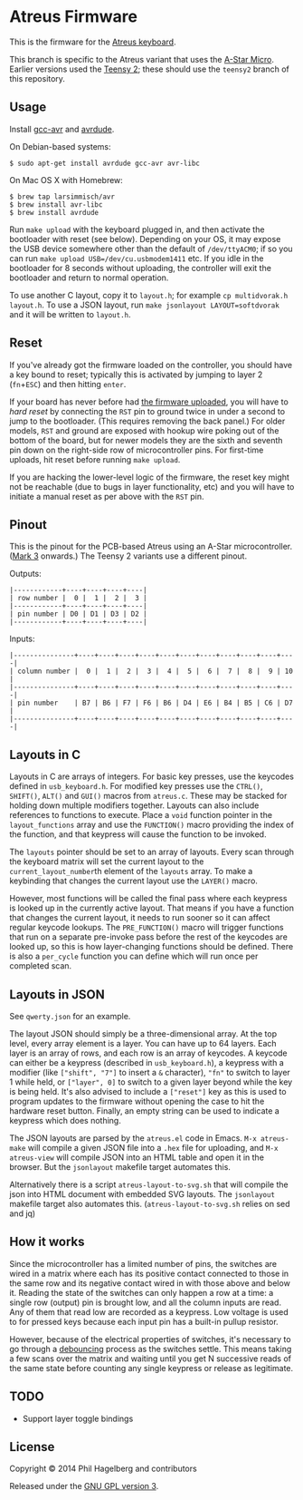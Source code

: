 # Atreus Firmware

This is the firmware for the [Atreus keyboard](https://github.com/technomancy/atreus).

This branch is specific to the Atreus variant that uses the
[A-Star Micro](http://www.pololu.com/product/3101). Earlier versions
used the [Teensy 2](http://pjrc.com/store/teensy.html); these should
use the `teensy2` branch of this repository.

## Usage

Install
[gcc-avr](http://www.nongnu.org/avr-libc/user-manual/install\_tools.html)
and [avrdude](http://www.nongnu.org/avrdude/).

On Debian-based systems:

    $ sudo apt-get install avrdude gcc-avr avr-libc

On Mac OS X with Homebrew:

    $ brew tap larsimmisch/avr
    $ brew install avr-libc
    $ brew install avrdude

Run `make upload` with the keyboard plugged in, and then activate the
bootloader with reset (see below). Depending on your OS, it may expose
the USB device somewhere other than the default of `/dev/ttyACM0`; if
so you can run `make upload USB=/dev/cu.usbmodem1411` etc. If you idle
in the bootloader for 8 seconds without uploading, the controller will
exit the bootloader and return to normal operation.

To use another C layout, copy it to `layout.h`; for example `cp
multidvorak.h layout.h`. To use a JSON layout, run `make jsonlayout
LAYOUT=softdvorak` and it will be written to `layout.h`.

## Reset

If you've already got the firmware loaded on the controller, you
should have a key bound to reset; typically this is activated by
jumping to layer 2 (`fn`+`ESC`) and then hitting `enter`.

If your board has never before had
[the firmware uploaded](http://www.pololu.com/docs/0J61/5.3), you will
have to *hard reset* by connecting the `RST` pin to ground twice in
under a second to jump to the bootloader. (This requires removing the
back panel.)  For older models, `RST` and ground are exposed with
hookup wire poking out of the bottom of the board, but for newer
models they are the sixth and seventh pin down on the right-side row
of microcontroller pins. For first-time uploads, hit reset before
running `make upload`.

If you are hacking the lower-level logic of the firmware, the reset
key might not be reachable (due to bugs in layer functionality, etc)
and you will have to initiate a manual reset as per above with the `RST` pin.

## Pinout

This is the pinout for the PCB-based Atreus using an A-Star
microcontroller. ([Mark 3](https://github.com/technomancy/atreus/blob/master/changelog.md)
onwards.) The Teensy 2 variants use a different pinout.

Outputs:

    |------------+----+----+----+----|
    | row number |  0 |  1 |  2 |  3 |
    |------------+----+----+----+----|
    | pin number | D0 | D1 | D3 | D2 |
    |------------+----+----+----+----|

Inputs:

    |---------------+----+----+----+----+----+----+----+----+----+----+----|
    | column number |  0 |  1 |  2 |  3 |  4 |  5 |  6 |  7 |  8 |  9 | 10 |
    |---------------+----+----+----+----+----+----+----+----+----+----+----|
    | pin number    | B7 | B6 | F7 | F6 | B6 | D4 | E6 | B4 | B5 | C6 | D7 |
    |---------------+----+----+----+----+----+----+----+----+----+----+----|

## Layouts in C

Layouts in C are arrays of integers. For basic key presses, use the
keycodes defined in `usb_keyboard.h`. For modified key presses use the
`CTRL()`, `SHIFT()`, `ALT()` and `GUI()` macros from `atreus.c`. These
may be stacked for holding down multiple modifiers together. Layouts
can also include references to functions to execute. Place a `void`
function pointer in the `layout_functions` array and use the
`FUNCTION()` macro providing the index of the function, and that
keypress will cause the function to be invoked.

The `layouts` pointer should be set to an array of layouts. Every scan
through the keyboard matrix will set the current layout to the
`current_layout_number`th element of the `layouts` array. To make a
keybinding that changes the current layout use the `LAYER()` macro.

However, most functions will be called the final pass where each
keypress is looked up in the currently active layout. That means if
you have a function that changes the current layout, it needs to run
sooner so it can affect regular keycode lookups. The `PRE_FUNCTION()`
macro will trigger functions that run on a separate pre-invoke pass
before the rest of the keycodes are looked up, so this is how
layer-changing functions should be defined. There is also a
`per_cycle` function you can define which will run once per completed
scan.

## Layouts in JSON

See `qwerty.json` for an example.

The layout JSON should simply be a three-dimensional array. At the top
level, every array element is a layer. You can have up to 64
layers. Each layer is an array of rows, and each row is an array of
keycodes. A keycode can either be a keypress (described in
`usb_keyboard.h`), a keypress with a modifier (like `["shift", "7"]`
to insert a `&` character), `"fn"` to switch to layer 1 while held, or
`["layer", 0]` to switch to a given layer beyond while the key is
being held. It's also advised to include a `["reset"]` key as this is
used to program updates to the firmware without opening the case to
hit the hardware reset button. Finally, an empty string can be used to
indicate a keypress which does nothing.

The JSON layouts are parsed by the `atreus.el` code in Emacs. `M-x
atreus-make` will compile a given JSON file into a `.hex` file for
uploading, and `M-x atreus-view` will compile JSON into an HTML table
and open it in the browser. But the `jsonlayout` makefile target
automates this.

Alternatively there is a script `atreus-layout-to-svg.sh` that will
compile the json into HTML document with embedded SVG layouts. The
`jsonlayout` makefile target also automates this. 
(`atreus-layout-to-svg.sh` relies on sed and jq)

## How it works

Since the microcontroller has a limited number of pins, the switches
are wired in a matrix where each has its positive contact connected to
those in the same row and its negative contact wired in with those
above and below it. Reading the state of the switches can only happen
a row at a time: a single row (output) pin is brought low, and all the
column inputs are read. Any of them that read low are recorded as a
keypress. Low voltage is used to for pressed keys because each input
pin has a built-in pullup resistor.

However, because of the electrical properties of switches, it's
necessary to go through a
[debouncing](https://en.wikipedia.org/wiki/Switch#Contact_bounce)
process as the switches settle. This means taking a few scans over the
matrix and waiting until you get N successive reads of the same state
before counting any single keypress or release as legitimate.

## TODO

* Support layer toggle bindings

## License

Copyright © 2014 Phil Hagelberg and contributors

Released under the [GNU GPL version 3](https://www.gnu.org/licenses/gpl.html).
